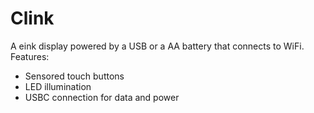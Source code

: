 # Clink

A eink display powered by a USB or a AA battery that connects to WiFi. 
Features:
- Sensored touch buttons
- LED illumination
- USBC connection for data and power

